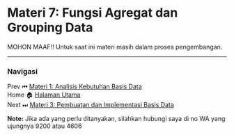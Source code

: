 # **Materi 7: Fungsi Agregat dan Grouping Data**

MOHON MAAF!! Untuk saat ini materi masih dalam proses pengembangan.

---
### **Navigasi**
Prev ⏮ [Materi 1: Analisis Kebutuhan Basis Data](../1/README.MD) <br>
Home 🏠 [Halaman Utama](../README.MD) <br>
Next ⏭ [Materi 3: Pembuatan dan Implementasi Basis Data](../3/README.MD)

**Note:** Jika ada yang perlu ditanyakan, silahkan hubungi saya di no WA yang ujungnya 9200 atau 4606